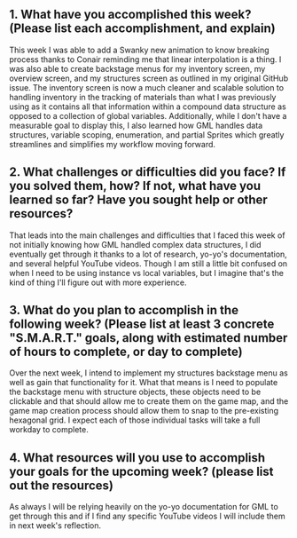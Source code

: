 ## 1. What have you accomplished this week? (Please list each accomplishment, and explain)

This week I was able to add a Swanky new animation to know breaking process thanks to Conair reminding me that linear interpolation is a thing. I was also able to create backstage menus for my inventory screen, my overview screen, and my structures screen as outlined in my original GitHub issue. The inventory screen is now a much cleaner and scalable solution to handling inventory in the tracking of materials than what I was previously using as it contains all that information within a compound data structure as opposed to a collection of global variables. Additionally, while I don't have a measurable goal to display this, I also learned how GML handles data structures, variable scoping, enumeration, and partial Sprites which greatly streamlines and simplifies my workflow moving forward.

## 2. What challenges or difficulties did you face? If you solved them, how? If not, what have you learned so far? Have you sought help or other resources?

That leads into the main challenges and difficulties that I faced this week of not initially knowing how GML handled complex data structures, I did eventually get through it thanks to a lot of research, yo-yo's documentation, and several helpful YouTube videos. Though I am still a little bit confused on when I need to be using instance vs local variables, but I imagine that's the kind of thing I'll figure out with more experience.

## 3. What do you plan to accomplish in the following week? (Please list at least 3 concrete "S.M.A.R.T." goals, along with estimated number of hours to complete, or day to complete)

Over the next week, I intend to implement my structures backstage menu as well as gain that functionality for it. What that means is I need to populate the backstage menu with structure objects, these objects need to be clickable and that should allow me to create them on the game map, and the game map creation process should allow them to snap to the pre-existing hexagonal grid. I expect each of those individual tasks will take a full workday to complete.

## 4. What resources will you use to accomplish your goals for the upcoming week? (please list out the resources)

 As always I will be relying heavily on the yo-yo documentation for GML to get through this and if I find any specific YouTube videos I will include them in next week's reflection.
